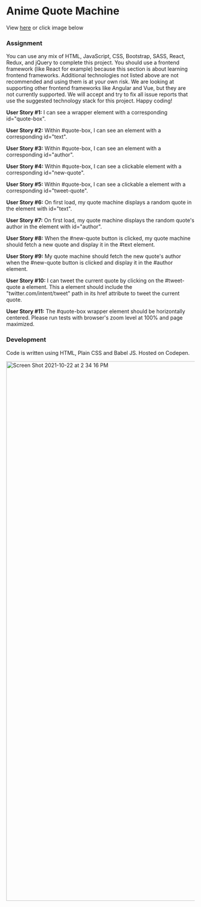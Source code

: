 # Anime Quote Machine
View <a href="https://codepen.io/rhollings/full/bGrELNL" target="_blank">here</a> or click image below

### Assignment
You can use any mix of HTML, JavaScript, CSS, Bootstrap, SASS, React, Redux, and jQuery to complete this project. You should use a frontend framework (like React for example) because this section is about learning frontend frameworks. Additional technologies not listed above are not recommended and using them is at your own risk. We are looking at supporting other frontend frameworks like Angular and Vue, but they are not currently supported. We will accept and try to fix all issue reports that use the suggested technology stack for this project. Happy coding!

<b>User Story #1:</b> I can see a wrapper element with a corresponding id="quote-box".

<b>User Story #2:</b> Within #quote-box, I can see an element with a corresponding id="text".

<b>User Story #3:</b> Within #quote-box, I can see an element with a corresponding id="author".

<b>User Story #4:</b> Within #quote-box, I can see a clickable element with a corresponding id="new-quote".

<b>User Story #5:</b> Within #quote-box, I can see a clickable a element with a corresponding id="tweet-quote".

<b>User Story #6:</b> On first load, my quote machine displays a random quote in the element with id="text".

<b>User Story #7:</b> On first load, my quote machine displays the random quote's author in the element with id="author".

<b>User Story #8:</b> When the #new-quote button is clicked, my quote machine should fetch a new quote and display it in the #text element.

<b>User Story #9:</b> My quote machine should fetch the new quote's author when the #new-quote button is clicked and display it in the #author element.

<b>User Story #10:</b> I can tweet the current quote by clicking on the #tweet-quote a element. This a element should include the "twitter.com/intent/tweet" path in its href attribute to tweet the current quote.

<b>User Story #11:</b> The #quote-box wrapper element should be horizontally centered. Please run tests with browser's zoom level at 100% and page maximized.
### Development 

Code is written using HTML, Plain CSS and Babel JS. Hosted on Codepen.

<a href="https://codepen.io/rhollings/full/bGrELNL">
  <img width="1440" alt="Screen Shot 2021-10-22 at 2 34 16 PM" src="https://user-images.githubusercontent.com/75183667/138569800-75aa85af-d504-4d6b-a4b9-762121a1eac1.png">
</a>
